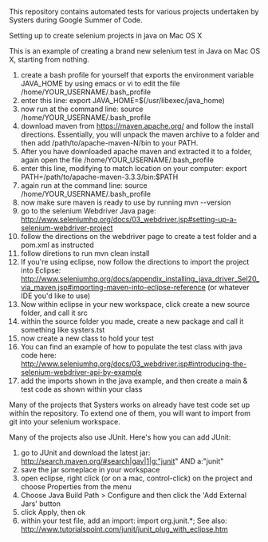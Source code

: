 This repository contains automated tests for various projects undertaken by Systers during Google Summer of Code.

Setting up to create selenium projects in java on Mac OS X

This is an example of creating a brand new selenium test in Java on Mac OS X, starting from nothing.

1. create a bash profile for yourself that exports the environment variable JAVA_HOME by using emacs or vi to edit the file /home/YOUR_USERNAME/.bash_profile
2. enter this line: export JAVA_HOME=$(/usr/libexec/java_home)
3. now run at the command line: source /home/YOUR_USERNAME/.bash_profile
4. download maven from https://maven.apache.org/ and follow the install directions. Essentially, you will unpack the maven archive to a folder and then add /path/to/apache-maven-N/bin to your PATH.
5. After you have downloaded apache maven and extracted it to a folder, again open the file /home/YOUR_USERNAME/.bash_profile
6. enter this line, modifying to match location on your computer: export PATH=/path/to/apache-maven-3.3.3/bin:$PATH
7. again run at the command line: source /home/YOUR_USERNAME/.bash_profile
8. now make sure maven is ready to use by running mvn --version
9.  go to the selenium Webdriver Java page: http://www.seleniumhq.org/docs/03_webdriver.jsp#setting-up-a-selenium-webdriver-project
10.  follow the directions on the webdriver page to create a test folder and a pom.xml as instructed
11.  follow diretions to run mvn clean install
12.  If you're using eclipse, now follow the directions to import the project into Eclipse: http://www.seleniumhq.org/docs/appendix_installing_java_driver_Sel20_via_maven.jsp#importing-maven-into-eclipse-reference  (or whatever IDE you'd like to use)
13.  Now within eclipse in your new workspace, click create a new source folder, and call it src
14.  within the source folder you made, create a new package and call it something like systers.tst
15.  now create a new class to hold your test
16.  You can find an example of how to populate the test class with java code here:  http://www.seleniumhq.org/docs/03_webdriver.jsp#introducing-the-selenium-webdriver-api-by-example
17.  add the imports shown in the java example, and then create a main & test code as shown within your class


Many of the projects that Systers works on already have test code set up within the repository.  To extend one of them, you will want to import from git into your selenium workspace.


Many of the projects also use JUnit.  Here's how you can add JUnit:

1. go to JUnit and download the latest jar:  http://search.maven.org/#search|gav|1|g:"junit" AND a:"junit"
2. save the jar someplace in your workspace
3. open eclipse, right click (or on a mac, control-click) on the project and choose Properties from the menu
4. Choose Java Build Path > Configure and then click the 'Add External Jars' button
5. click Apply, then ok
6. within your test file, add an import:  import org.junit.*;
See also: http://www.tutorialspoint.com/junit/junit_plug_with_eclipse.htm
